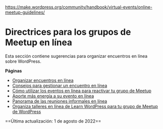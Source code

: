 https://make.wordpress.org/community/handbook/virtual-events/online-meetup-guidelines/

# Directrices para los grupos de Meetup en línea

Esta sección contiene sugerencias para organizar encuentros en línea sobre WordPress.

**Páginas**

- [Organizar encuentros en línea](https://make.wordpress.org/community/handbook/virtual-events/online-meetup-guidelines/organizing-online-meetups/)
- [Consejos para gestionar un encuentro en línea](https://make.wordpress.org/community/handbook/virtual-events/online-meetup-guidelines/tips-for-managing-an-online-meetup/)
- [Cómo utilizar los eventos en línea para reactivar tu grupo de Meetup](https://make.wordpress.org/community/handbook/virtual-events/online-meetup-guidelines/using-online-events-to-reactivate-your-meetup-group/)
- [Aporte más energía a su evento en línea](https://make.wordpress.org/community/handbook/virtual-events/online-meetup-guidelines/how-can-i-bring-more-energy-to-an-online-event/)
- [Panorama de las reuniones informales en línea](https://make.wordpress.org/community/handbook/virtual-events/online-meetup-guidelines/overview-of-casual-online-gatherings/)
- [Organiza talleres en línea de Learn WordPress para tu grupo de Meetup de WordPress](https://make.wordpress.org/community/handbook/virtual-events/online-meetup-guidelines/organize-learn-wordpress-discussion-groups-for-your-wordpress-meetup/)

==Última actualización: 1 de agosto de 2022==